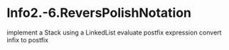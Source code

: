 # Info2.-6.ReversPolishNotation
implement a Stack using a LinkedList
evaluate postfix expression
convert infix to postfix
